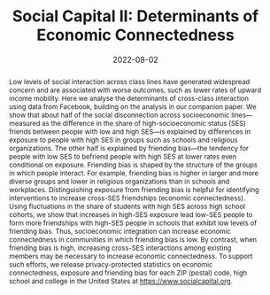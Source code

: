 ---
title: "Social Capital II: Determinants of Economic Connectedness"
collection: wps
link: "https://www.nature.com/articles/s41586-022-04997-3"
coauthors: "Raj Chetty, Matthew O. Jackson, Johannes Stroebel, Theresa Kuchler, Nathaniel Hendren, Robert Fluegge, Sara Gong, Federico Gonzalez, Armelle Grondin, Matthew Jacob, Martin Koenen, Eduardo Laguna-Muggenburg, Florian Mudekereza, Tom Rutter, Nicolaj Thor, Wilbur Townsend, Ruby Zhang, Mike Bailey, Pablo Barberá, Monica Bhole, and Nils Wernerfelt"
date: 2022-08-02
outcome: 'Nature, 608 (7921), 122-134. 2022.'
outcome_link: https://www.nature.com/articles/s41586-022-04997-3
press: <a href="https://www.nytimes.com/interactive/2022/08/01/upshot/rich-poor-friendships.html">New York Times (1)</a> | <a href="https://www.nytimes.com/2022/08/01/briefing/economic-ladder-rich-poor-americans.html">New York Times (2)</a> | <a href="https://www.washingtonpost.com/opinions/2022/08/07/harvard-chetty-research-facebook-friends-income/">Washington Post</a> | <a href="https://www.economist.com/graphic-detail/2022/08/01/a-new-study-shows-how-much-social-capital-matters">Economist</a> | <a href="https://www.npr.org/sections/money/2022/08/01/1114661467/why-the-american-dream-is-more-attainable-in-some-cities-than-others">NPR</a> | <a href="https://www.cbsnews.com/news/economic-mobility-poor-children-rich-friends-study-raj-chetty/">CBS</a> | <a href="https://www.axios.com/2022/08/02/friendships-poor-kids-wealthy-economic-mobility-us-facebook">Axios</a> | <a href="https://www.brookings.edu/blog/up-front/2022/08/02/7-key-takeaways-from-chettys-new-research-on-friendship-and-economic-mobility/">Brookings</a>
data: <a href="https://socialcapital.org/">Social Capital Atlas</a> | <a href="https://opportunityinsights.org/data/">Data</a> | <a href="https://opportunityinsights.org/wp-content/uploads/2022/08/social-capital_slides.pdf">Slides</a>
abstract: "Low levels of social interaction across class lines have generated widespread concern and are associated with worse outcomes, such as lower rates of upward income mobility. Here we analyse the determinants of cross-class interaction using data from Facebook, building on the analysis in our companion paper. We show that about half of the social disconnection across socioeconomic lines—measured as the difference in the share of high-socioeconomic status (SES) friends between people with low and high SES—is explained by differences in exposure to people with high SES in groups such as schools and religious organizations. The other half is explained by friending bias—the tendency for people with low SES to befriend people with high SES at lower rates even conditional on exposure. Friending bias is shaped by the structure of the groups in which people interact. For example, friending bias is higher in larger and more diverse groups and lower in religious organizations than in schools and workplaces. Distinguishing exposure from friending bias is helpful for identifying interventions to increase cross-SES friendships (economic connectedness). Using fluctuations in the share of students with high SES across high school cohorts, we show that increases in high-SES exposure lead low-SES people to form more friendships with high-SES people in schools that exhibit low levels of friending bias. Thus, socioeconomic integration can increase economic connectedness in communities in which friending bias is low. By contrast, when friending bias is high, increasing cross-SES interactions among existing members may be necessary to increase economic connectedness. To support such efforts, we release privacy-protected statistics on economic connectedness, exposure and friending bias for each ZIP (postal) code, high school and college in the United States at <a href=https://www.socialcapital.org>https://www.socialcapital.org</a>."
---